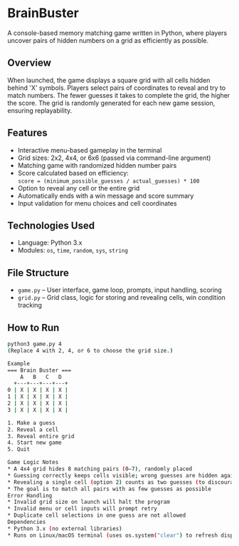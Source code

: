 # BrainBuster

A console-based memory matching game written in Python, where players uncover pairs of hidden numbers on a grid as efficiently as possible.

## Overview

When launched, the game displays a square grid with all cells hidden behind 'X' symbols. Players select pairs of coordinates to reveal and try to match numbers. The fewer guesses it takes to complete the grid, the higher the score. The grid is randomly generated for each new game session, ensuring replayability.

## Features

- Interactive menu-based gameplay in the terminal
- Grid sizes: 2x2, 4x4, or 6x6 (passed via command-line argument)
- Matching game with randomized hidden number pairs
- Score calculated based on efficiency:  
  `score = (minimum_possible_guesses / actual_guesses) * 100`
- Option to reveal any cell or the entire grid
- Automatically ends with a win message and score summary
- Input validation for menu choices and cell coordinates

## Technologies Used

- Language: Python 3.x
- Modules: `os`, `time`, `random`, `sys`, `string`

## File Structure

- `game.py` – User interface, game loop, prompts, input handling, scoring
- `grid.py` – Grid class, logic for storing and revealing cells, win condition tracking

## How to Run

```bash
python3 game.py 4
(Replace 4 with 2, 4, or 6 to choose the grid size.)

Example
=== Brain Buster ===
    A   B   C   D
  +---+---+---+---+
0 | X | X | X | X |
1 | X | X | X | X |
2 | X | X | X | X |
3 | X | X | X | X |

1. Make a guess
2. Reveal a cell
3. Reveal entire grid
4. Start new game
5. Quit

Game Logic Notes
* A 4x4 grid hides 8 matching pairs (0–7), randomly placed
* Guessing correctly keeps cells visible; wrong guesses are hidden again after 2 seconds
* Revealing a single cell (option 2) counts as two guesses (to discourage overuse)
* The goal is to match all pairs with as few guesses as possible
Error Handling
* Invalid grid size on launch will halt the program
* Invalid menu or cell inputs will prompt retry
* Duplicate cell selections in one guess are not allowed
Dependencies
* Python 3.x (no external libraries)
* Runs on Linux/macOS terminal (uses os.system("clear") to refresh display)
